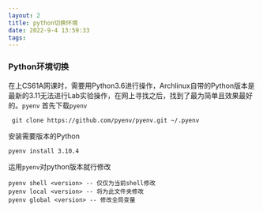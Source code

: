 ```yaml
---
layout: 2
title: python切换环境
date: 2022-9-4 13:59:33
tags:
---
```

### Python环境切换
在上CS61A网课时，需要用Python3.6进行操作，Archlinux自带的Python版本是最新的3.11无法进行Lab实验操作，在网上寻找之后，找到了最为简单且效果最好的。`pyenv`
首先下载`pyenv`
```
 git clone https://github.com/pyenv/pyenv.git ~/.pyenv
```
安装需要版本的Python
```
pyenv install 3.10.4
```
运用`pyenv`对python版本就行修改
```
pyenv shell <version> -- 仅仅为当前shell修改
pyenv local <version> -- 将为此文件夹修改
pyenv global <version> -- 修改全局变量
```